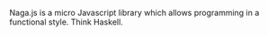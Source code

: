 
Naga.js is a micro Javascript library which allows programming in a functional style. Think Haskell.



